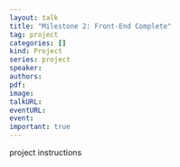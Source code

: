 ```yaml
---
layout: talk
title: "Milestone 2: Front-End Complete"
tag: project
categories: []
kind: Project
series: project
speaker:
authors:
pdf:
image:
talkURL:
eventURL:
event:
important: true
---
```


project instructions
